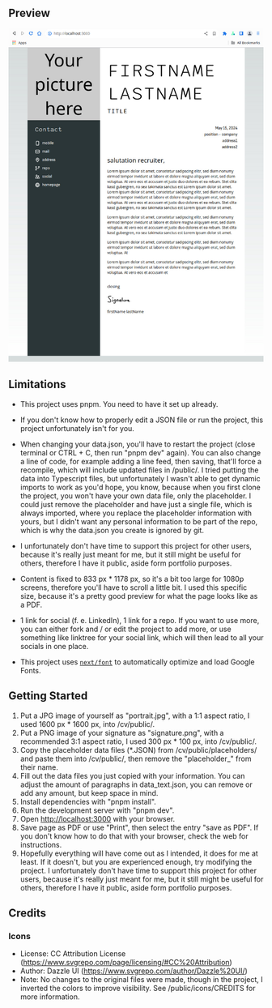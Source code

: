 ## Preview

![Preview](preview.jpg?raw=true "Preview")

## Limitations
- This project uses pnpm. You need to have it set up already.

- If you don't know how to properly edit a JSON file or run the project, this project unfortunately isn't for you.

- When changing your data.json, you'll have to restart the project (close terminal or CTRL + C, then run "pnpm dev" again). You can also change a line of code, for example adding a line feed, then saving, that'll force a recompile, which will include updated files in /public/. I tried putting the data into Typescript files, but unfortunately I wasn't able to get dynamic imports to work as you'd hope, you know, because when you first clone the project, you won't have your own data file, only the placeholder. I could just remove the placeholder and have just a single file, which is always imported, where you replace the placeholder information with yours, but I didn't want any personal information to be part of the repo, which is why the data.json you create is ignored by git.

- I unfortunately don't have time to support this project for other users, because it's really just meant for me, but it still might be useful for others, therefore I have it public, aside form portfolio purposes.

- Content is fixed to 833 px * 1178 px, so it's a bit too large for 1080p screens, therefore you'll have to scroll a little bit. I used this specific size, because it's a pretty good preview for what the page looks like as a PDF.

- 1 link for social (f. e. LinkedIn), 1 link for a repo. If you want to use more, you can either fork and / or edit the project to add more, or use something like linktree for your social link, which will then lead to all your socials in one place.

- This project uses [`next/font`](https://nextjs.org/docs/basic-features/font-optimization) to automatically optimize and load Google Fonts.

## Getting Started
1. Put a JPG image of yourself as "portrait.jpg", with a 1:1 aspect ratio, I used 1600 px * 1600 px, into /cv/public/.
2. Put a PNG image of your signature as "signature.png", with a recommended 3:1 aspect ratio, I used 300 px * 100 px, into /cv/public/.
3. Copy the placeholder data files (*.JSON) from /cv/public/placeholders/ and paste them into /cv/public/, then remove the "placeholder_" from their name.
4. Fill out the data files you just copied with your information. You can adjust the amount of paragraphs in data_text.json, you can remove or add any amount, but keep space in mind.
5. Install dependencies with "pnpm install".
6. Run the development server with "pnpm dev".
7. Open [http://localhost:3000](http://localhost:3000) with your browser.
8. Save page as PDF or use "Print", then select the entry "save as PDF". If you don't know how to do that with your browser, check the web for instructions.
9. Hopefully everything will have come out as I intended, it does for me at least. If it doesn't, but you are experienced enough, try modifying the project. I unfortunately don't have time to support this project for other users, because it's really just meant for me, but it still might be useful for others, therefore I have it public, aside form portfolio purposes.

## Credits

### Icons
- License: CC Attribution License (https://www.svgrepo.com/page/licensing/#CC%20Attribution)
- Author: Dazzle UI (https://www.svgrepo.com/author/Dazzle%20UI/)
- Note: No changes to the original files were made, though in the project, I inverted the colors to improve visibility. See /public/icons/CREDITS for more information.
